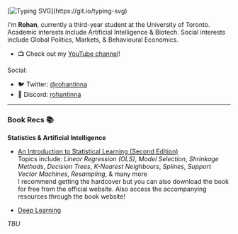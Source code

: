 [![Typing SVG](https://readme-typing-svg.demolab.com?font=Inter&weight=700&duration=2000&pause=5000&color=8A2FFF&vCenter=true&width=435&lines=Hi%2C+I'm+Rohan+%F0%9F%98%89;Welcome+to+my+Github+Page!)](https://git.io/typing-svg)

I'm **Rohan**, currently a third-year student at the University of Toronto. Academic interests include Artificial Intelligence & Biotech. Social interests include Global Politics, Markets, & Behavioural Economics. 

- 📺 Check out my [YouTube channel](https://youtube.com/@rohan_tinna)!

Social:
- 🐦 Twitter: [@rohantinna](https://twitter.com/rohantinna)
- 💬 Discord: [rohantinna](https://rohantinna.com/discord)

---

### Book Recs 📚

**Statistics & Artificial Intelligence**
- [An Introduction to Statistical Learning (Second Edition)](https://www.statlearning.com) <br/>
  Topics include: _Linear Regression (OLS)_, _Model Selection_, _Shrinkage Methods_, _Decision Trees_, _K-Nearest Neighbours_, _Splines_, _Support Vector Machines_, _Resampling_, & many more <br/>
  I recommend getting the hardcover but you can also download the book for free from the official website. Also access the accompanying resources through the book website!
  
 - [Deep Learning](https://www.deeplearningbook.org) <br/>


_TBU_
